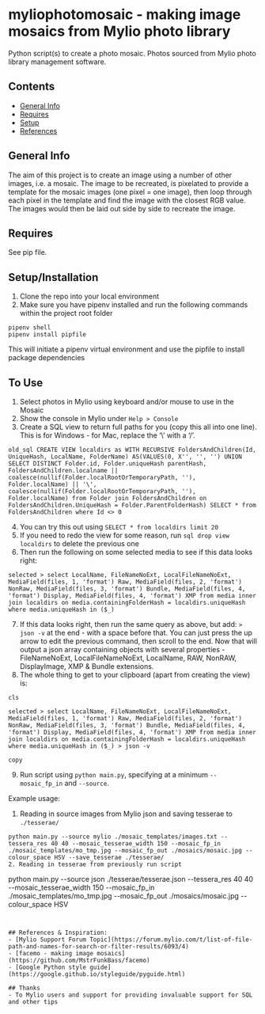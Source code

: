 # myliophotomosaic - making image mosaics from Mylio photo library
Python script(s) to create a photo mosaic. Photos sourced from Mylio photo
library management software.

## Contents
* [General Info](#general-info)
* [Requires](#requires)
* [Setup](#setup)
* [References](#references)

## General Info
The aim of this project is to create an image using a number of other images,
i.e. a mosaic. The image to be recreated, is pixelated to provide a template for
the mosaic images (one pixel = one image), then loop through each pixel in the
template and find the image with the closest RGB value. The images would then be
laid out side by side to recreate the image.

## Requires
See pip file.

## Setup/Installation
1. Clone the repo into your local environment
2. Make sure you have pipenv installed and run the following commands within the
project root folder
```
pipenv shell
pipenv install pipfile
```
This will initiate a pipenv virtual environment and use the pipfile to install
package dependencies

## To Use
1. Select photos in Mylio using keyboard and/or mouse to use in the Mosaic
2. Show the console in Mylio under `Help > Console`
3. Create a SQL view to return full paths for you (copy this all into one line).
This is for Windows - for Mac, replace the ‘\’ with a ‘/’.
```
old_sql CREATE VIEW localdirs as WITH RECURSIVE FoldersAndChildren(Id, UniqueHash, LocalName, FolderName) AS(VALUES(0, X'', '', '') UNION SELECT DISTINCT Folder.id, Folder.uniqueHash parentHash, FoldersAndChildren.localname || coalesce(nullif(Folder.localRootOrTemporaryPath, ''), Folder.localName) || '\', coalesce(nullif(Folder.localRootOrTemporaryPath, ''), Folder.localName) from Folder join FoldersAndChildren on FoldersAndChildren.UniqueHash = Folder.ParentFolderHash) SELECT * from FoldersAndChildren where Id <> 0
```
4. You can try this out using `SELECT * from localdirs limit 20`
5. If you need to redo the view for some reason, run `sql drop view localdirs`
to delete the previous one
6. Then run the following on some selected media to see if this data looks right:
```
selected > select LocalName, FileNameNoExt, LocalFileNameNoExt, MediaField(files, 1, 'format') Raw, MediaField(files, 2, 'format') NonRaw, MediaField(files, 3, 'format') Bundle, MediaField(files, 4, 'format') Display, MediaField(files, 4, 'format') XMP from media inner join localdirs on media.containingFolderHash = localdirs.uniqueHash where media.uniqueHash in ($_)
```
7.  If this data looks right, then run the same query as above, but add: `> json -v` at the end - with a space before that. You can just press the up arrow to edit the previous command, then scroll to the end. Now that will output a json array containing objects with several properties - FileNameNoExt, LocalFileNameNoExt, LocalName, RAW, NonRAW, DisplayImage, XMP & Bundle extensions.
8. The whole thing to get to your clipboard (apart from creating the view) is:
```
cls

selected > select LocalName, FileNameNoExt, LocalFileNameNoExt, MediaField(files, 1, 'format') Raw, MediaField(files, 2, 'format') NonRaw, MediaField(files, 3, 'format') Bundle, MediaField(files, 4, 'format') Display, MediaField(files, 4, 'format') XMP from media inner join localdirs on media.containingFolderHash = localdirs.uniqueHash where media.uniqueHash in ($_) > json -v

copy
```
9. Run script using `python main.py`, specifying at a minimum `--mosaic_fp_in`
and `--source`.

Example usage:
1. Reading in source images from Mylio json and saving tesserae to `./tesserae/`
```
python main.py --source mylio ./mosaic_templates/images.txt --tessera_res 40 40 --mosaic_tesserae_width 150 --mosaic_fp_in ./mosaic_templates/mo_tmp.jpg --mosaic_fp_out ./mosaics/mosaic.jpg --colour_space HSV --save_tesserae ./tesserae/
2. Reading in tesserae from previously run script
```
python main.py --source json ./tesserae/tesserae.json --tessera_res 40 40 --mosaic_tesserae_width 150 --mosaic_fp_in ./mosaic_templates/mo_tmp.jpg --mosaic_fp_out ./mosaics/mosaic.jpg --colour_space HSV 
```


## References & Inspiration:
- [Mylio Support Forum Topic](https://forum.mylio.com/t/list-of-file-path-and-names-for-search-or-filter-results/6093/4)
- [facemo - making image mosaics](https://github.com/MstrFunkBass/facemo)
- [Google Python style guide](https://google.github.io/styleguide/pyguide.html)

## Thanks
- To Mylio users and support for providing invaluable support for SQL and other tips